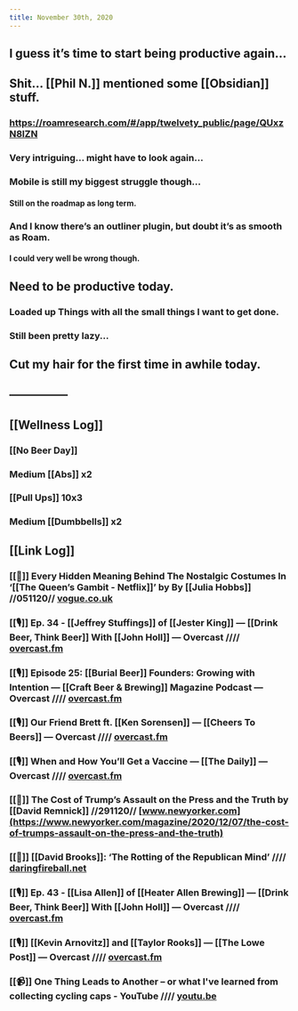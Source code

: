 ```yaml
---
title: November 30th, 2020
---
```


## I guess it’s time to start being productive again...

## Shit... [[Phil N.]] mentioned some [[Obsidian]] stuff. 
### https://roamresearch.com/#/app/twelvety_public/page/QUxzN8lZN

### Very intriguing... might have to look again...

### Mobile is still my biggest struggle though...
#### Still on the roadmap as long term. 

### And I know there’s an outliner plugin, but doubt it’s as smooth as Roam. 
#### I could very well be wrong though. 

## Need to be productive today. 
### Loaded up Things with all the small things I want to get done. 

### Still been pretty lazy...

## Cut my hair for the first time in awhile today.

## —————

## [[Wellness Log]]
### [[No Beer Day]]

### Medium [[Abs]] x2

### [[Pull Ups]] 10x3

### Medium [[Dumbbells]] x2

## [[Link Log]]
### [[📰]] Every Hidden Meaning Behind The Nostalgic Costumes In ‘[[The Queen’s Gambit - Netflix]]’ by By [[Julia Hobbs]] //051120// [vogue.co.uk](https://www.vogue.co.uk/arts-and-lifestyle/article/queens-gambit-costumes)

### [[🎙]] Ep. 34 - [[Jeffrey Stuffings]] of [[Jester King]] — [[Drink Beer, Think Beer]] With [[John Holl]] — Overcast //// [overcast.fm](https://overcast.fm/+VcEsm5lvU)

### [[🎙]] Episode 25: [[Burial Beer]] Founders: Growing with Intention — [[Craft Beer & Brewing]] Magazine Podcast — Overcast //// [overcast.fm](https://overcast.fm/+Ko9mNDGwc)

### [[🎙]] Our Friend Brett ft. [[Ken Sorensen]] — [[Cheers To Beers]] — Overcast //// [overcast.fm](https://overcast.fm/+GNTZYLwIU)

### [[🎙]] When and How You’ll Get a Vaccine — [[The Daily]] — Overcast //// [overcast.fm](https://overcast.fm/+LHydm3SJ0)

### [[📰]] The Cost of Trump’s Assault on the Press and the Truth by [[David Remnick]] //291120// [www.newyorker.com](https://www.newyorker.com/magazine/2020/12/07/the-cost-of-trumps-assault-on-the-press-and-the-truth)

### [[📰]] [[David Brooks]]: ‘The Rotting of the Republican Mind’ //// [daringfireball.net](https://daringfireball.net/linked/2020/11/30/brooks-rotting-of-republican-mind)

### [[🎙]] Ep. 43 - [[Lisa Allen]] of [[Heater Allen Brewing]] — [[Drink Beer, Think Beer]] With [[John Holl]] — Overcast //// [overcast.fm](https://overcast.fm/+VcEvk35y0)

### [[🎙]] [[Kevin Arnovitz]] and [[Taylor Rooks]] — [[The Lowe Post]] — Overcast //// [overcast.fm](https://overcast.fm/+d1thoHqyo)

### [[📹]] One Thing Leads to Another – or what I've learned from collecting cycling caps - YouTube //// [youtu.be](https://youtu.be/3NtOuUUlL4w)
